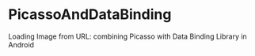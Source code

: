 # PicassoAndDataBinding
Loading Image from URL: combining Picasso with Data Binding Library in Android
